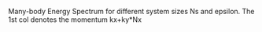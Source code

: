 Many-body Energy Spectrum for different system sizes Ns and epsilon. The 1st col denotes the momentum kx+ky*Nx

